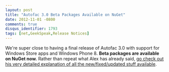 ```yaml
---
layout: post
title: "Autofac 3.0 Beta Packages Available on NuGet"
date: 2012-11-01 -0800
comments: true
disqus_identifier: 1793
tags: [net,GeekSpeak,Release Notices]
---
```

We're super close to having a final release of Autofac 3.0 with support
for Windows Store apps and Windows Phone 8. **Beta packages are
available on NuGet now.** Rather than repeat what Alex has already said,
[go check out his very detailed explanation of all the new/fixed/updated
stuff
available](http://alexmg.com/post/2012/11/01/Autofac-30-Beta-packages-available-on-NuGet.aspx).


